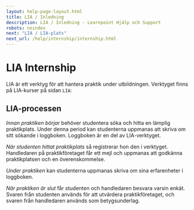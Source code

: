 ```yaml
---
layout: help-page-layout.html
title: LIA / Inledning
description: LIA / Inledning - Learnpoint Hjälp och Support
robots: noindex
next: "LIA / LIA-plats"
next_url: /help/internship/internship.html
---
```


<h1>
    <span lang="sv">LIA</span>
    <span lang="en">Internship</span>
</h1>

<!-- only-in-swedish.html -->

LIA är ett verktyg för att hantera praktik under utbildningen. Verktyget finns på LIA-kurser på sidan `LIA`:

<!-- desktop-screenshot.html, { src: "_assets/internship-page.png", alt: "LIA-sidan", theme: "light" } -->


## LIA-processen

*Innan praktiken börjar* behöver studentera söka och hitta en lämplig praktikplats. Under denna period kan studenterna uppmanas att skriva om sitt sökande i loggboken. Loggboken är en del av LIA-verktyget.

*När studenten hittat praktikplats* så registrerar hon den i verktyget. Handledaren på praktikföretaget får ett mejl och uppmanas att godkänna praktikplatsen och en överenskommelse.

*Under  praktiken* kan studenterna uppmanas skriva om sina erfarenheter i loggboken.

*När praktiken är slut* får studenten och handledaren besvara varsin enkät. Svaren från studenten används för att utvärdera praktikföretaget, och svaren från handledaren används som betygsunderlag.

